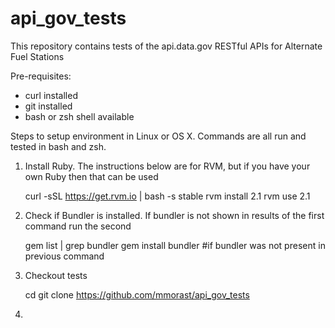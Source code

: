 # api_gov_tests

This repository contains tests of the api.data.gov RESTful APIs for Alternate Fuel Stations

Pre-requisites:
- curl installed
- git installed
- bash or zsh shell available

Steps to setup environment in Linux or OS X. Commands are all run and tested in bash and zsh.

1) Install Ruby. The instructions below are for RVM, but if you have your own Ruby then that can be used

    curl -sSL https://get.rvm.io | bash -s stable
    rvm install 2.1
    rvm use 2.1

2) Check if Bundler is installed. If bundler is not shown in results of the first command run the second

    gem list | grep bundler
    gem install bundler #if bundler was not present in previous command
    
3) Checkout tests

    cd <a directory of your choice to run these in>
    git clone https://github.com/mmorast/api_gov_tests
    
4)
